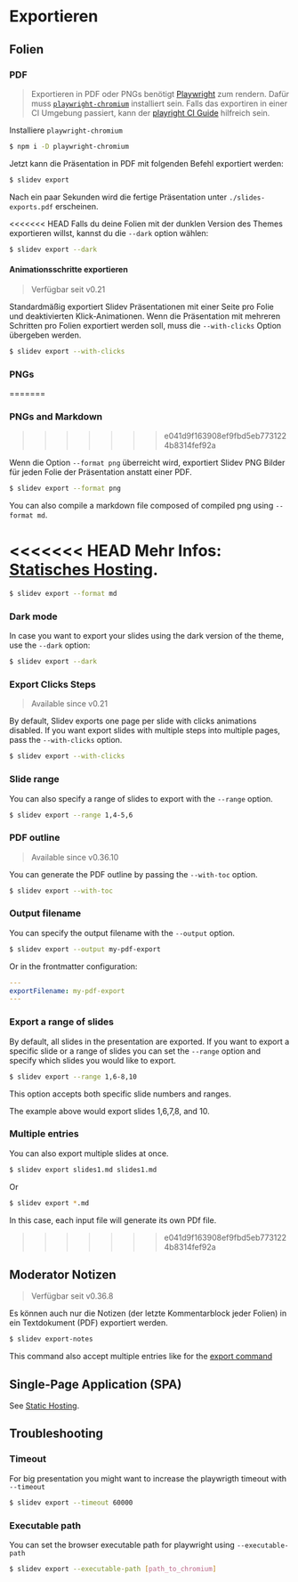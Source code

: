 # Exportieren

## Folien

### PDF

> Exportieren in PDF oder PNGs benötigt [Playwright](https://playwright.dev) zum rendern. Dafür muss [`playwright-chromium`](https://playwright.dev/docs/installation#download-single-browser-binary) installiert sein.
> Falls das exportiren in einer CI Umgebung passiert, kann der [playright CI Guide](https://playwright.dev/docs/ci) hilfreich sein.

Installiere `playwright-chromium`

```bash
$ npm i -D playwright-chromium
```

Jetzt kann die Präsentation in PDF mit folgenden Befehl exportiert werden:

```bash
$ slidev export
```

Nach ein paar Sekunden wird die fertige Präsentation unter `./slides-exports.pdf` erscheinen.

<<<<<<< HEAD
Falls du deine Folien mit der dunklen Version des Themes exportieren willst, kannst du die `--dark` option wählen:

```bash
$ slidev export --dark
```

#### Animationsschritte exportieren

> Verfügbar seit v0.21

Standardmäßig exportiert Slidev Präsentationen mit einer Seite pro Folie und deaktivierten Klick-Animationen. Wenn die Präsentation mit mehreren Schritten pro Folien exportiert werden soll, muss die `--with-clicks` Option übergeben werden.

```bash
$ slidev export --with-clicks
```

### PNGs
=======
### PNGs and Markdown
>>>>>>> e041d9f163908ef9fbd5eb7731224b8314fef92a

Wenn die Option `--format png` überreicht wird, exportiert Slidev PNG Bilder für jeden Folie der Präsentation anstatt einer PDF.

```bash
$ slidev export --format png
```

You can also compile a markdown file composed of compiled png using `--format md`.

<<<<<<< HEAD
Mehr Infos: [Statisches Hosting](/guide/hosting).
=======
```bash
$ slidev export --format md
```

### Dark mode

In case you want to export your slides using the dark version of the theme, use the `--dark` option:

```bash
$ slidev export --dark
```

### Export Clicks Steps

> Available since v0.21

By default, Slidev exports one page per slide with clicks animations disabled. If you want export slides with multiple steps into multiple pages, pass the `--with-clicks` option.

```bash
$ slidev export --with-clicks
```

### Slide range

You can also specify a range of slides to export with the `--range` option.

```bash
$ slidev export --range 1,4-5,6
```

### PDF outline

> Available since v0.36.10

You can generate the PDF outline by passing the `--with-toc` option.

```bash
$ slidev export --with-toc
```

### Output filename

You can specify the output filename with the `--output` option.

```bash
$ slidev export --output my-pdf-export
```

Or in the frontmatter configuration:

```yaml
---
exportFilename: my-pdf-export
---
```

### Export a range of slides

By default, all slides in the presentation are exported. If you want to export a specific slide or a range of slides you can set the `--range` option and specify which slides you would like to export. 

```bash
$ slidev export --range 1,6-8,10
```

This option accepts both specific slide numbers and ranges.

The example above would export slides 1,6,7,8, and 10.


### Multiple entries

You can also export multiple slides at once.

```bash
$ slidev export slides1.md slides1.md
```

Or

```bash
$ slidev export *.md
```

In this case, each input file will generate its own PDf file.
>>>>>>> e041d9f163908ef9fbd5eb7731224b8314fef92a

## Moderator Notizen

> Verfügbar seit v0.36.8

Es können auch nur die Notizen (der letzte Kommentarblock jeder Folien) in ein Textdokument (PDF) exportiert werden.

```bash
$ slidev export-notes
```

This command also accept multiple entries like for the [export command](#multiple-entries)

## Single-Page Application (SPA)

See [Static Hosting](/guide/hosting).

## Troubleshooting

### Timeout

For big presentation you might want to increase the playwrigth timeout with `--timeout`

```bash
$ slidev export --timeout 60000
```

### Executable path

You can set the browser executable path for playwright using `--executable-path`

```bash
$ slidev export --executable-path [path_to_chromium]
```
